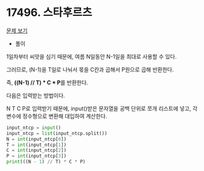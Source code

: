 # 17496. 스타후르츠

[문제 보기](https://www.acmicpc.net/problem/17496)

- 풀이

1일차부터 씨앗을 심기 때문에, 여름 N일동안 N-1일을 최대로 사용할 수 있다.

그러므로, (N-1)을 T일로 나눠서 몫을 C칸과 곱해서 P원으로 곱해 반환한다.

즉, **((N-1) // T) * C * P**를 반환한다.

다음은 입력받는 방법이다.

N T C P로 입력받기 때문에, input()받은 문자열을 공백 단위로 쪼개 리스트에 넣고, 각 변수에 정수형으로 변환해 대입하여 계산한다.

```python
input_ntcp = input()
input_ntcp = list(input_ntcp.split())
N = int(input_ntcp[0])
T = int(input_ntcp[1])
C = int(input_ntcp[2])
P = int(input_ntcp[3])
print(((N - 1) // T) * C * P)
```
